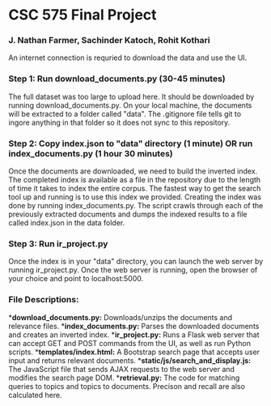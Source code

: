 # CSC 575 Final Project

### J. Nathan Farmer, Sachinder Katoch, Rohit Kothari

An internet connection is requried to download the data and use the UI.

### Step 1: Run download_documents.py (30-45 minutes)
The full dataset was too large to upload here. It should be downloaded by running download_documents.py. On your local machine, the documents will be extracted to a folder called "data". The .gitignore file tells git to ingore anything in that folder so it does not sync to this repository.

### Step 2: Copy index.json to "data" directory (1 minute) OR run index_documents.py (1 hour 30 minutes)
Once the documents are downloaded, we need to build the inverted index. The completed index is available as a file in the repository due to the length of time it takes to index the entire corpus. The fastest way to get the search tool up and running is to use this index we provided. Creating the index was done by running index_documents.py. The script crawls through each of the previously extracted documents and dumps the indexed results to a file called index.json in the data folder.

### Step 3: Run ir_project.py
Once the index is in your "data" directory, you can launch the web server by running ir_project.py. Once the web server is running, open the browser of your choice and point to localhost:5000.

### File Descriptions:
***download_documents.py:** Downloads/unzips the documents and relevance files.
***index_documents.py:** Parses the downloaded documents and creates an inverted index.
***ir_project.py:** Runs a Flask web server that can accept GET and POST commands from the UI, as well as run Python scripts.
***templates/index.html:** A Bootstrap search page that accepts user input and returns relevant documents.
***static/js/search_and_display.js:** The JavaScript file that sends AJAX requests to the web server and modifies the search page DOM.
***retrieval.py:** The code for matching queries to topics and topics to documents. Precison and recall are also calculated here.